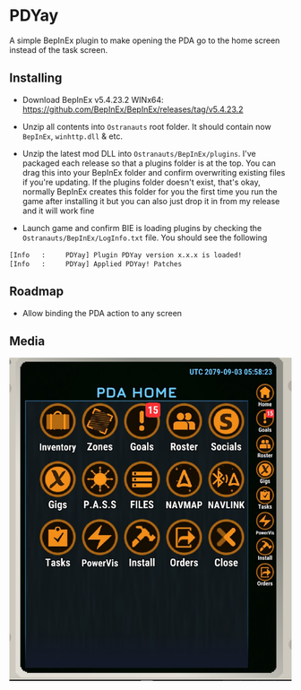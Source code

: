# PDYay

A simple BepInEx plugin to make opening the PDA go to the home screen instead of the task screen.

## Installing

- Download BepInEx v5.4.23.2 WINx64: <https://github.com/BepInEx/BepInEx/releases/tag/v5.4.23.2>

- Unzip all contents into `Ostranauts` root folder. It should contain now `BepInEx`, `winhttp.dll` & etc.

- Unzip the latest mod DLL into `Ostranauts/BepInEx/plugins`. I've packaged each release so that a plugins folder is at the top. You can drag this into your BepInEx folder and confirm overwriting existing files if you're updating. If the plugins folder doesn't exist, that's okay, normally BepInEx creates this folder for you the first time you run the game after installing it but you can also just drop it in from my release and it will work fine

- Launch game and confirm BIE is loading plugins by checking the `Ostranauts/BepInEx/LogInfo.txt` file. You should see the following

```plaintext
[Info   :     PDYay] Plugin PDYay version x.x.x is loaded!
[Info   :     PDYay] Applied PDYay! Patches
```

## Roadmap

- Allow binding the PDA action to any screen

## Media

![PDA Home Screen](media/PDAHome.jpg)
